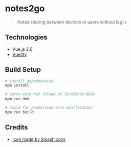 # notes2go

> Notes sharing between devices or users without login

## Technologies
* Vue.js 2.0
* [Vuetify](https://vuetifyjs.com)

## Build Setup

``` bash
# install dependencies
npm install

# serve with hot reload at localhost:8080
npm run dev

# build for production with minification
npm run build
```

## Credits

* [Icon made by Smashicons](https://www.flaticon.com/authors/smashicons)